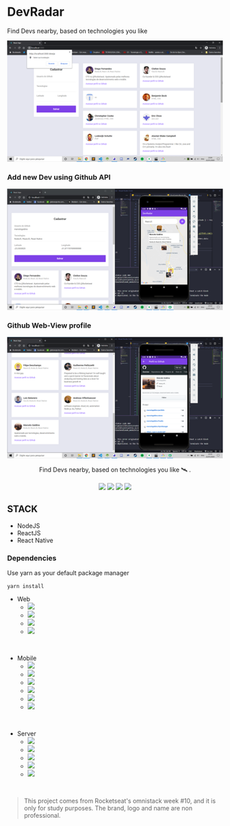 # DevRadar
Find Devs nearby, based on technologies you like

<p align="center">
    <img src="/assets/web.png">
</p>

### Add new Dev using Github API

<p align="center">
    <img src="/assets/Add-web_Mobile-view.png">
</p>

### Github Web-View profile

<p align="center">
    <img src="/assets/Github-profile.png">
</p>


<p align="center">
Find Devs nearby, based on technologies you like  🛰 .

<br>
<br>

<img src="https://img.shields.io/github/stars/marcelogaldino/DevRadar"/>
<img src="https://img.shields.io/github/forks/marcelogaldino/DevRadar"/>
<img src="https://img.shields.io/github/issues/marcelogaldino/DevRadar"/>
<img src="https://img.shields.io/github/license/marcelogaldino/DevRadar"/>

## STACK

- NodeJS
- ReactJS
- React Native

### Dependencies

<p>
Use yarn as your default package manager

```
yarn install
``` 
</p>

- Web
    - <img src="https://img.shields.io/badge/axios-^0.19.1-blue"/> 
    - <img src="https://img.shields.io/badge/reactDom-^16.12.0-blue"/> 
    - <img src="https://img.shields.io/badge/reactScripts-3.3.0-blue"/> 
    - <img src="https://img.shields.io/badge/serializeJavascript-^2.1.2-blue"/> 


<br>

- Mobile
    - <img src="https://img.shields.io/badge/reactNativeGestureHandler-~1.5.0-purple"/> 
    - <img src="https://img.shields.io/badge/reactNativeMaps-0.26.1-purple"/> 
    - <img src="https://img.shields.io/badge/reactNativeWebview-7.4.3-purple"/> 
    - <img src="https://img.shields.io/badge/expo-~36.0.0-purple"/> 
    - <img src="https://img.shields.io/badge/axios-^0.19.1-purple"/> 
    - <img src="https://img.shields.io/badge/socket.ioClient-2.1.1-purple"/> 

<br>

- Server
    - <img src="https://img.shields.io/badge/axios-^0.19.1-green"/> 
    - <img src="https://img.shields.io/badge/cors-^2.8.5-green"/> 
    - <img src="https://img.shields.io/badge/express-^4.17.1-green"/> 
    - <img src="https://img.shields.io/badge/mongoose-^5.8.7-green"/> 
    - <img src="https://img.shields.io/badge/socket.io-^2.3.0-green"/> 


<br>


<blockquote alt="[ignore]">
<p>
This project comes from Rocketseat's omnistack week #10, and it is only for study purposes. The brand, logo and name are non professional.
</p>
</blockquote>